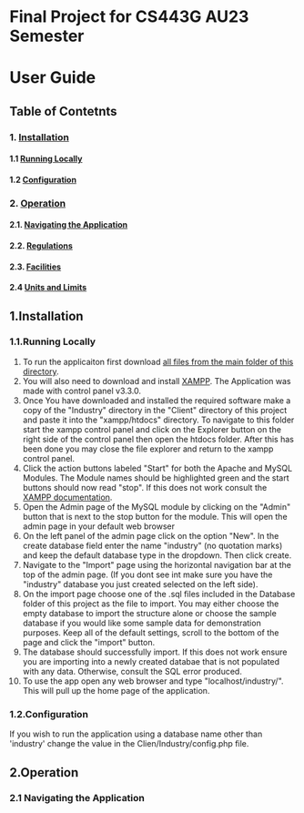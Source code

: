 # Final Project for CS443G AU23 Semester

# User Guide

## Table of Contetnts
### 1. [Installation](#1installation)
#### 1.1 [Running Locally](#11running-locally)
#### 1.2 [Configuration](#12configuration)
### 2. [Operation](#2operation)
#### 2.1. [Navigating the Application](#21navigating-the-application)
#### 2.2. [Regulations](#22regulations)
#### 2.3. [Facilities](#23facilites)
#### 2.4 [Units and Limits](#24units-and-limits)

## 1.Installation

### 1.1.Running Locally

1. To run the applicaiton first download [all files from the main folder of this directory](https://github.com/ajtoussaint/CS443G_FinalProject).
2.  You will also need to download and install [XAMPP](https://www.apachefriends.org/). The Application was made with control panel v3.3.0.
3.  Once You have downloaded and installed the required software make a copy of the "Industry" directory in the "Client" directory of this project and paste it into the "xampp/htdocs" directory. To navigate to this folder start the xampp control panel and click on the Explorer button on the right side of the control panel then open the htdocs folder. After this has been done you may close the file explorer and return to the xampp control panel.
4.  Click the action buttons labeled "Start" for both the Apache and MySQL Modules. The Module names should be highlighted green and the start buttons should now read "stop". If this does not work consult the [XAMPP documentation](https://www.apachefriends.org/).
5.  Open the Admin page of the MySQL module by clicking on the "Admin" button that is next to the stop button for the module. This will open the admin page in your default web browser
6.  On the left panel of the admin page click on the option "New". In the create database field enter the name "industry" (no quotation marks) and keep the default database type in the dropdown. Then click create. 
7.  Navigate to the "Import" page using the horizontal navigation bar at the top of the admin page. (If you dont see int make sure you have the "industry" database you just created selected on the left side).
8.  On the import page choose one of the .sql files included in the Database folder of this project as the file to import. You may either choose the empty database to import the structure alone or choose the sample database if you would like some sample data for demonstration purposes. Keep all of the default settings, scroll to the bottom of the page and click the "import" button.
9.  The database should successfully import. If this does not work ensure you are importing into a newly created databae that is not populated with any data. Otherwise, consult the SQL error produced.
10.  To use the app open any web browser and type "localhost/industry/". This will pull up the home page of the application.

### 1.2.Configuration

If you wish to run the application using a database name other than 'industry' change the value in the Clien/Industry/config.php file.

## 2.Operation

### 2.1 Navigating the Application
